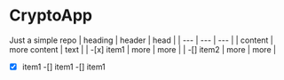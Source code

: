 # CryptoApp
Just a simple repo
| heading | header | head |
| --- | --- | --- |
| content | more content | text |
| -[x] item1 | more | more |
| -[] item2 | more | more |
 -[x] item1
 -[] item1
 -[] item1

